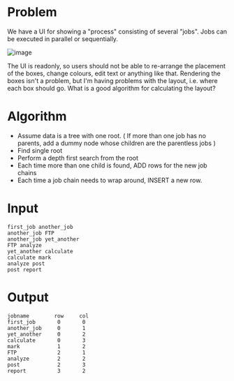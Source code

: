 # Problem

We have a UI for showing a "process" consisting of several "jobs". Jobs can be executed in parallel or sequentially.

![image](https://github.com/user-attachments/assets/4f71e8c4-ed65-47b4-8ec4-212ddb67d516)

The UI is readonly, so users should not be able to re-arrange the placement of the boxes, change colours, edit text or anything like that. Rendering the boxes isn't a problem, but I'm having problems with the layout, i.e. where each box should go. What is a good algorithm for calculating the layout?

# Algorithm

- Assume data is a tree with one root.  ( If more than one job has no parents, add a dummy node whose children are the parentless jobs )
- Find single root
- Perform a depth first search from the root
- Each time more than one child is found, ADD rows for the new job chains
- Each time a job chain needs to wrap around, INSERT a new row.

# Input

```
first_job another_job
another_job FTP
another_job yet_another
FTP analyze
yet_another calculate
calculate mark
analyze post
post report
```

# Output
```
jobname        row     col
first_job       0       0
another_job     0       1
yet_another     0       2
calculate       0       3
mark            1       2
FTP             2       1
analyze         2       2
post            2       3
report          3       2
```
